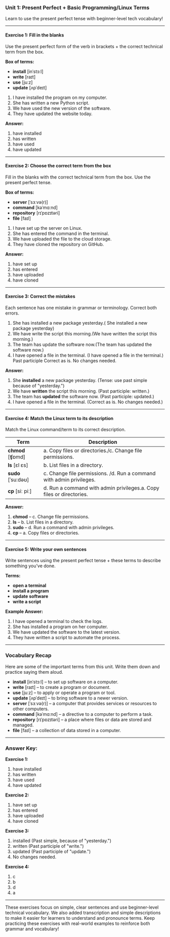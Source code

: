 

### Unit 1: Present Perfect + Basic Programming/Linux Terms
Learn to use the present perfect tense with beginner-level tech vocabulary!

---

#### **Exercise 1: Fill in the blanks**
Use the present perfect form of the verb in brackets + the correct technical term from the box.

**Box of terms:**
- **install** [inˈstɔːl]
- **write** [raɪt]
- **use** [juːz]
- **update** [ʌpˈdeɪt]

1. I have installed the program on my computer.
2. She has written a new Python script.
3. We have used the new version of the software.
4. They have updated the website today.

**Answer:**

1. have installed
2. has written
3. have used
4. have updated

---

#### **Exercise 2: Choose the correct term from the box**
Fill in the blanks with the correct technical term from the box. Use the present perfect tense.

**Box of terms:**
- **server** [ˈsɜːvə(r)]
- **command** [kəˈmɑːnd]
- **repository** [rɪˈpɒzɪtəri]
- **file** [faɪl]

1. I have set up the server on Linux.
2. She has entered the command in the terminal.
3. We have uploaded the file to the cloud storage.
4. They have cloned the repository on GitHub.

**Answer:**

1. have set up
2. has entered
3. have uploaded
4. have cloned

---

#### **Exercise 3: Correct the mistakes**
Each sentence has one mistake in grammar or terminology. Correct both errors.

1. She has installed a new package yesterday.( She installed a new package yesterday)
2. We have write the script this morning.(We have written  the script this morning.)
3. The team has update the software now.(The team has updated the software now.)
4. I have opened a file in the terminal. (I have opened a file in the terminal.) Past participle Correct as is. No changes needed.

**Answer:**

1. She **installed** a new package yesterday. (Tense: use past simple because of "yesterday.")
2. We have **written** the script this morning. (Past participle: written.)
3. The team has **updated** the software now. (Past participle: updated.)
4. I have opened a file in the terminal. (Correct as is. No changes needed.)

---

#### **Exercise 4: Match the Linux term to its description**
Match the Linux command/term to its correct description.

| **Term**              | **Description**                                   |
|-----------------------|---------------------------------------------------|
| **chmod** [ʧɒmd]      | a. Copy files or directories./c. Change file permissions.                     |
| **ls** [ɛl ɛs]        | b. List files in a directory.                    |
| **sudo** [ˈsuːdəʊ]    | c. Change file permissions. /d. Run a command with admin privileges.                    |
| **cp** [siː piː]      | d. Run a command with admin privileges.a. Copy files or directories.          |

**Answer:**

1. **chmod** – c. Change file permissions.
2. **ls** – b. List files in a directory.
3. **sudo** – d. Run a command with admin privileges.
4. **cp** – a. Copy files or directories.

---

#### **Exercise 5: Write your own sentences**
Write sentences using the present perfect tense + these terms to describe something you’ve done.

**Terms:**
- **open a terminal**
- **install a program**
- **update software**
- **write a script**

**Example Answer:**

1. I have opened a terminal to check the logs.
2. She has installed a program on her computer.
3. We have updated the software to the latest version.
4. They have written a script to automate the process.

---

### **Vocabulary Recap**
Here are some of the important terms from this unit. Write them down and practice saying them aloud.

- **install** [inˈstɔːl] – to set up software on a computer.
- **write** [raɪt] – to create a program or document.
- **use** [juːz] – to apply or operate a program or tool.
- **update** [ʌpˈdeɪt] – to bring software to a newer version.
- **server** [ˈsɜːvə(r)] – a computer that provides services or resources to other computers.
- **command** [kəˈmɑːnd] – a directive to a computer to perform a task.
- **repository** [rɪˈpɒzɪtəri] – a place where files or data are stored and managed.
- **file** [faɪl] – a collection of data stored in a computer.

---

### **Answer Key:**

**Exercise 1:**
1. have installed
2. has written
3. have used
4. have updated

**Exercise 2:**
1. have set up
2. has entered
3. have uploaded
4. have cloned

**Exercise 3:**
1. installed (Past simple, because of "yesterday.")
2. written (Past participle of "write.")
3. updated (Past participle of "update.")
4. No changes needed.

**Exercise 4:**
1. c
2. b
3. d
4. a

---

These exercises focus on simple, clear sentences and use beginner-level technical vocabulary. We also added transcription and simple descriptions to make it easier for learners to understand and pronounce terms. Keep practicing these exercises with real-world examples to reinforce both grammar and vocabulary!
